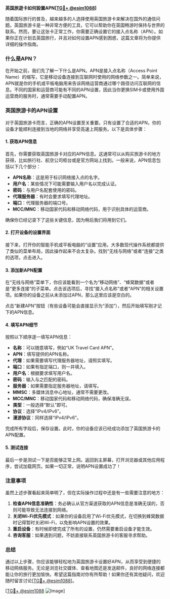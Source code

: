 **英国旅遊卡如何設置APN[[TG💪+ @esim1088](https://t.me/s/esim1088)]**

随着国际旅行的普及，越来越多的人选择使用英国旅游卡来解决在国外的通信问题。英国旅游卡是一种非常方便的工具，它可以帮助你在英国畅游时保持与世界的联系。然而，要让这张卡正常工作，你需要正确设置它的接入点名称（APN）。如果你正在计划去英国旅行，并且对如何设置APN感到困惑，这篇文章将为你提供详细的操作指南。

### 什么是APN？

在开始之前，我们先了解一下什么是APN。APN是接入点名称（Access Point Name）的缩写，它是移动设备连接到互联网时使用的网络参数之一。简单来说，APN就是你的手机或平板电脑用来告诉网络运营商通过哪个路径访问互联网的信息。不同的国家和运营商可能有不同的APN设置，因此当你更换SIM卡或使用外国运营商的服务时，通常需要手动配置APN。

### 英国旅游卡的APN设置

对于英国旅游卡而言，正确的APN设置至关重要。只有设置了合适的APN，你的设备才能顺利连接到当地的网络并享受高速上网服务。以下是具体步骤：

#### 1. 获取APN信息

首先，你需要获取英国旅游卡对应的APN信息。这通常可以从购买旅游卡的地方获得，比如旅行社、航空公司柜台或是官方网站上找到。一般来说，APN信息包括以下几个部分：
- **APN名称**：这是用于标识网络接入点的名字。
- **用户名**：某些情况下可能需要输入用户名以完成认证。
- **密码**：与用户名配套使用的密码。
- **代理服务器**：有时会要求填写代理地址。
- **端口**：代理服务器的端口号。
- **MCC/MNC**：移动国家代码和移动网络代码，用于识别具体的运营商。

确保你已经记录下了这些关键信息，因为稍后我们将用到它们。

#### 2. 打开设备的设置界面

接下来，打开你的智能手机或平板电脑的“设置”应用。大多数现代操作系统都提供了类似的菜单布局，因此操作起来不会太复杂。找到“无线与网络”或者“连接”之类的选项，点击进入。

#### 3. 添加新APN配置

在“无线与网络”菜单下，你应该能看到一个名为“移动网络”、“蜂窝数据”或者是“更多连接”的子菜单。点击该选项后，寻找“接入点名称”或者“APN”的相关设置项。如果你的设备之前从未添加过APN，那么这里应该是空白的。

点击“新建APN”按钮（有些设备可能会直接显示为“添加”），然后开始填写刚才记下的APN信息。

#### 4. 填写APN细节

按照以下顺序逐一填写APN信息：

- **名称**：可以随意填写，例如“UK Travel Card APN”。
- **APN**：填写提供的APN名称。
- **代理**：如果需要填写代理服务器地址，请照实填写。
- **端口**：如果有指定端口，则一并填入。
- **用户名**：根据要求填写用户名。
- **密码**：输入与之匹配的密码。
- **服务器**：如果需要指定服务器地址，请填写。
- **MMSC**：多媒体消息中心地址，通常不需要更改。
- **MCC/MNC**：移动国家代码和移动网络代码，确保准确无误。
- **类型**：一般选择“默认”即可。
- **协议**：选择“IPv4/IPv6”。
- **漫游协议**：同样选择“IPv4/IPv6”。

完成所有字段后，保存设置。此时，你的设备应该已经成功添加了英国旅游卡的APN配置。

#### 5. 测试连接

最后一步是测试一下是否能够正常上网。返回到主屏幕，打开浏览器或其他应用程序，尝试加载网页。如果一切正常，说明APN设置成功了！

### 注意事项

虽然上述步骤看起来简单明了，但在实际操作过程中还是有一些需要注意的地方：

1. **检查APN信息准确性**：务必确认从官方渠道获取的APN信息是准确无误的，否则可能导致无法连接到网络。
2. **关闭Wi-Fi优先模式**：如果你的设备启用了Wi-Fi优先模式，在切换到蜂窝数据时记得暂时关闭Wi-Fi，以免影响APN设置的效果。
3. **重启设备**：有时候即使完成了所有的设置，仍然需要重启设备才能生效。
4. **咨询客服**：如果遇到问题，不妨直接联系英国旅游卡的客服寻求帮助。

### 总结

通过以上步骤，你应该能够轻松地为英国旅游卡设置好APN，从而享受到便捷的移动网络服务。无论是浏览社交媒体、查看地图还是发送邮件，良好的网络连接都能让你的旅行更加愉快。希望这篇指南对你有所帮助！如果你还有其他疑问，欢迎随时留言讨论[[TG💪+ @esim1088](https://t.me/s/esim1088)]。

[[TG💪+ @esim1088](https://t.me/s/esim1088) ![Image](https://i.postimg.cc/4NQfJmqS/Snipaste-2025-05-13-00-14-12.png)]